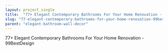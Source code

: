 ```yaml
---
layout: project_single
title:  "77+ Elegant Contemporary Bathrooms For Your Home Renovation - 99BestDesign"
slug: "77-elegant-contemporary-bathrooms-for-your-home-renovation-99bestdesign"
parent: "elegant-bathroom-wall-decor"
---
```

77+ Elegant Contemporary Bathrooms For Your Home Renovation - 99BestDesign